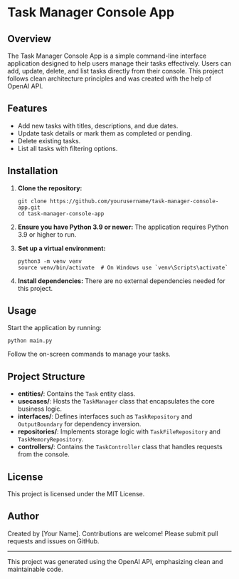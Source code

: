 # Task Manager Console App

## Overview
The Task Manager Console App is a simple command-line interface application designed to help users manage their tasks effectively. Users can add, update, delete, and list tasks directly from their console. This project follows clean architecture principles and was created with the help of OpenAI API.

## Features
- Add new tasks with titles, descriptions, and due dates.
- Update task details or mark them as completed or pending.
- Delete existing tasks.
- List all tasks with filtering options.

## Installation

1. **Clone the repository:**
   ```shell
   git clone https://github.com/yourusername/task-manager-console-app.git
   cd task-manager-console-app
   ```

2. **Ensure you have Python 3.9 or newer:**
   The application requires Python 3.9 or higher to run.

3. **Set up a virtual environment:**
   ```shell
   python3 -m venv venv
   source venv/bin/activate  # On Windows use `venv\Scripts\activate`
   ```

4. **Install dependencies:**
   There are no external dependencies needed for this project.

## Usage

Start the application by running:
```shell
python main.py
```
Follow the on-screen commands to manage your tasks.

## Project Structure
- **entities/**: Contains the `Task` entity class.
- **usecases/**: Hosts the `TaskManager` class that encapsulates the core business logic.
- **interfaces/**: Defines interfaces such as `TaskRepository` and `OutputBoundary` for dependency inversion.
- **repositories/**: Implements storage logic with `TaskFileRepository` and `TaskMemoryRepository`.
- **controllers/**: Contains the `TaskController` class that handles requests from the console.

## License
This project is licensed under the MIT License.

## Author
Created by [Your Name]. Contributions are welcome! Please submit pull requests and issues on GitHub. 

---
This project was generated using the OpenAI API, emphasizing clean and maintainable code.